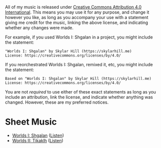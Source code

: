 All of my music is released under [Creative Commons Attribution 4.0 International](https://creativecommons.org/licenses/by/4.0/).
This means you may use it for any purpose,
and change it however you like,
as long as you accompany your use with a statement giving me credit for the music,
linking the above license,
and indicating whether any changes were made.

For example, if you used Worlds I: Shgalan in a project, you might include the statement:

    "Worlds I: Shgalan" by Skylar Hill (https://skylarhill.me)
    License: https://creativecommons.org/licenses/by/4.0/

If you reorchestrated Worlds I: Shgalan, remixed it, etc, you might include the statement:

    Based on "Worlds I: Shgalan" by Skylar Hill (https://skylarhill.me)
    License: https://creativecommons.org/licenses/by/4.0/

You are not *required* to use either of these exact statements
as long as you include an attribution,
link the license,
and indicate whether anything was changed.
However, these are my preferred notices.

# Sheet Music

* [Worlds I: Shgalan](https://www.sheetmusicplus.com/title/worlds-i-shgalan-digital-sheet-music/21797762)
  ([Listen](https://www.youtube.com/watch?v=Uzul7ev4GQU))
* [Worlds II: Tikaklh](https://www.sheetmusicplus.com/title/worlds-ii-tikaklh-digital-sheet-music/21797778)
  ([Listen](https://www.youtube.com/watch?v=D9UDMK0-Z0k))
